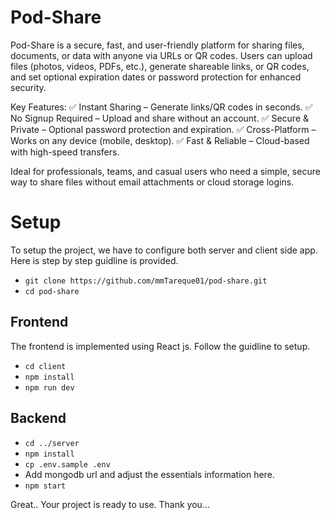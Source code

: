 
# Pod-Share

Pod-Share is a secure, fast, and user-friendly platform for sharing files, documents, or data with anyone via URLs or QR codes. Users can upload files (photos, videos, PDFs, etc.), generate shareable links, or QR codes, and set optional expiration dates or password protection for enhanced security.

Key Features:
✅ Instant Sharing – Generate links/QR codes in seconds.
✅ No Signup Required – Upload and share without an account.
✅ Secure & Private – Optional password protection and expiration.
✅ Cross-Platform – Works on any device (mobile, desktop).
✅ Fast & Reliable – Cloud-based with high-speed transfers.

Ideal for professionals, teams, and casual users who need a simple, secure way to share files without email attachments or cloud storage logins.


# Setup
To setup the project, we have to configure both server and client side app. Here is step by step guidline is provided.
- `git clone https://github.com/mmTareque01/pod-share.git`
- `cd pod-share`

## Frontend

The frontend is implemented using React js. Follow the guidline to setup.

- `cd client`
- `npm install`
- `npm run dev`

## Backend
- `cd ../server`
- `npm install`
- `cp .env.sample .env`
- Add mongodb url and adjust the essentials information here.
- `npm start`

Great.. 
Your project is ready to use. Thank you...